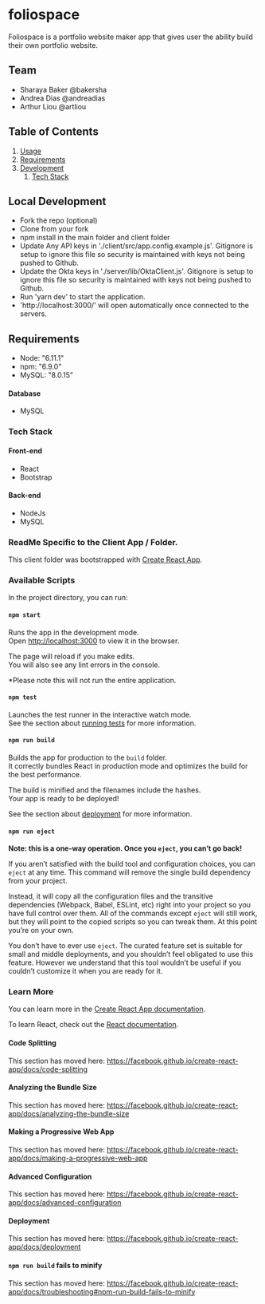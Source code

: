# foliospace

Foliospace is a portfolio website maker app that gives user the ability build their own portfolio website.

## Team

  - Sharaya Baker @bakersha
  - Andrea Dias @andreadias
  - Arthur Liou @artliou

## Table of Contents

1. [Usage](#Usage)
1. [Requirements](#requirements)
1. [Development](#development)
    1. [Tech Stack](#tech-stack)

## Local Development
- Fork the repo (optional)
- Clone from your fork
- npm install in the main folder and client folder
- Update Any API keys in './client/src/app.config.example.js'. Gitignore is setup to ignore this file so security is maintained with keys not being pushed to Github.
- Update the Okta keys in './server/lib/OktaClient.js'. Gitignore is setup to ignore this file so security is maintained with keys not being pushed to Github.
- Run 'yarn dev' to start the application.
- 'http://localhost:3000/' will open automatically once connected to the servers.

## Requirements

- Node: "6.11.1"
- npm: "6.9.0"
- MySQL: "8.0.15"


#### Database
- MySQL

### Tech Stack
#### Front-end
- React
- Bootstrap

#### Back-end
- NodeJs
- MySQL


### ReadMe Specific to the Client App / Folder. 

This client folder was bootstrapped with [Create React App](https://github.com/facebook/create-react-app).

### Available Scripts

In the project directory, you can run:

#### `npm start`

Runs the app in the development mode.<br>
Open [http://localhost:3000](http://localhost:3000) to view it in the browser.

The page will reload if you make edits.<br>
You will also see any lint errors in the console.

*Please note this will not run the entire application.

#### `npm test`

Launches the test runner in the interactive watch mode.<br>
See the section about [running tests](https://facebook.github.io/create-react-app/docs/running-tests) for more information.

#### `npm run build`

Builds the app for production to the `build` folder.<br>
It correctly bundles React in production mode and optimizes the build for the best performance.

The build is minified and the filenames include the hashes.<br>
Your app is ready to be deployed!

See the section about [deployment](https://facebook.github.io/create-react-app/docs/deployment) for more information.

#### `npm run eject`

**Note: this is a one-way operation. Once you `eject`, you can’t go back!**

If you aren’t satisfied with the build tool and configuration choices, you can `eject` at any time. This command will remove the single build dependency from your project.

Instead, it will copy all the configuration files and the transitive dependencies (Webpack, Babel, ESLint, etc) right into your project so you have full control over them. All of the commands except `eject` will still work, but they will point to the copied scripts so you can tweak them. At this point you’re on your own.

You don’t have to ever use `eject`. The curated feature set is suitable for small and middle deployments, and you shouldn’t feel obligated to use this feature. However we understand that this tool wouldn’t be useful if you couldn’t customize it when you are ready for it.

### Learn More

You can learn more in the [Create React App documentation](https://facebook.github.io/create-react-app/docs/getting-started).

To learn React, check out the [React documentation](https://reactjs.org/).

#### Code Splitting

This section has moved here: https://facebook.github.io/create-react-app/docs/code-splitting

#### Analyzing the Bundle Size

This section has moved here: https://facebook.github.io/create-react-app/docs/analyzing-the-bundle-size

#### Making a Progressive Web App

This section has moved here: https://facebook.github.io/create-react-app/docs/making-a-progressive-web-app

#### Advanced Configuration

This section has moved here: https://facebook.github.io/create-react-app/docs/advanced-configuration

#### Deployment

This section has moved here: https://facebook.github.io/create-react-app/docs/deployment

#### `npm run build` fails to minify

This section has moved here: https://facebook.github.io/create-react-app/docs/troubleshooting#npm-run-build-fails-to-minify

